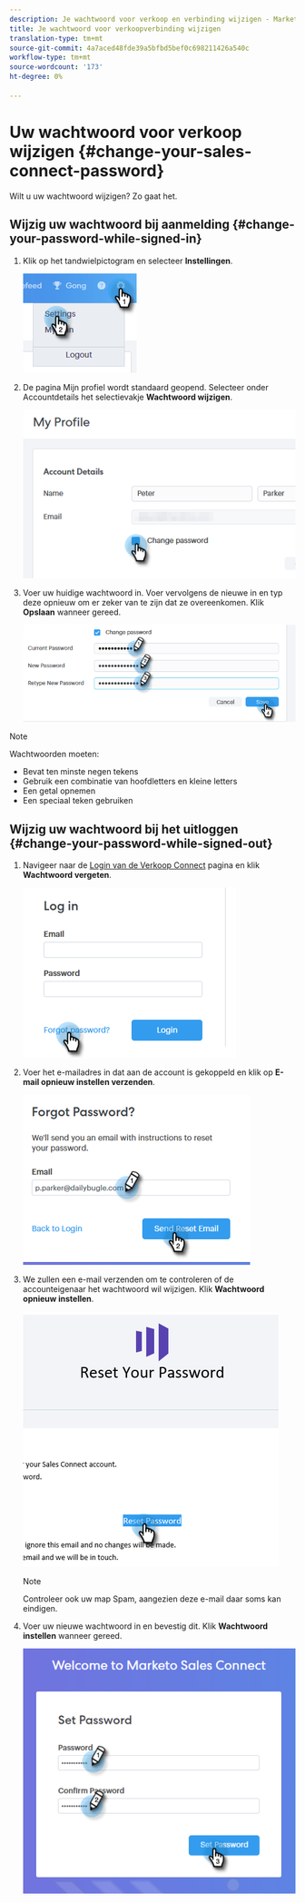 ```yaml
---
description: Je wachtwoord voor verkoop en verbinding wijzigen - Marketo Docs - Productdocumentatie
title: Je wachtwoord voor verkoopverbinding wijzigen
translation-type: tm+mt
source-git-commit: 4a7aced48fde39a5bfbd5bef0c698211426a540c
workflow-type: tm+mt
source-wordcount: '173'
ht-degree: 0%

---
```



# Uw wachtwoord voor verkoop wijzigen {#change-your-sales-connect-password}

Wilt u uw wachtwoord wijzigen? Zo gaat het.

## Wijzig uw wachtwoord bij aanmelding {#change-your-password-while-signed-in}

1. Klik op het tandwielpictogram en selecteer **Instellingen**.

   ![](assets/change-your-sales-connect-password-1.png)

1. De pagina Mijn profiel wordt standaard geopend. Selecteer onder Accountdetails het selectievakje **Wachtwoord wijzigen**.

   ![](assets/change-your-sales-connect-password-2.png)

1. Voer uw huidige wachtwoord in. Voer vervolgens de nieuwe in en typ deze opnieuw om er zeker van te zijn dat ze overeenkomen. Klik **Opslaan** wanneer gereed.

   ![](assets/change-your-sales-connect-password-3.png)

>[!NOTE]
>
>Wachtwoorden moeten:
>
>* Bevat ten minste negen tekens
>* Gebruik een combinatie van hoofdletters en kleine letters
>* Een getal opnemen
>* Een speciaal teken gebruiken


## Wijzig uw wachtwoord bij het uitloggen {#change-your-password-while-signed-out}

1. Navigeer naar de [Login van de Verkoop Connect](https://toutapp.com/login) pagina en klik **Wachtwoord vergeten**.

   ![](assets/change-your-sales-connect-password-4.png)

1. Voer het e-mailadres in dat aan de account is gekoppeld en klik op **E-mail opnieuw instellen verzenden**.

   ![](assets/change-your-sales-connect-password-5.png)

1. We zullen een e-mail verzenden om te controleren of de accounteigenaar het wachtwoord wil wijzigen. Klik **Wachtwoord opnieuw instellen**.

   ![](assets/change-your-sales-connect-password-6.png)

   >[!NOTE]
   >
   >Controleer ook uw map Spam, aangezien deze e-mail daar soms kan eindigen.

1. Voer uw nieuwe wachtwoord in en bevestig dit. Klik **Wachtwoord instellen** wanneer gereed.

   ![](assets/change-your-sales-connect-password-7.png)
